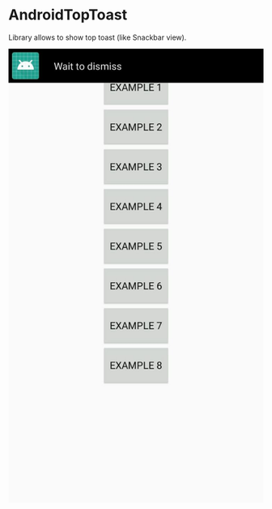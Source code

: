 # AndroidTopToast
Library allows to show top toast (like Snackbar view).

![alt text](https://github.com/TooLazyy/AndroidTopToast/blob/master/screenshots/toast1.jpg)
